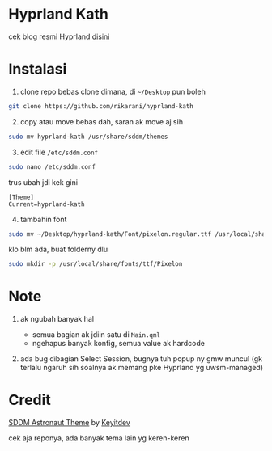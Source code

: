 # Hyprland Kath

cek blog resmi Hyprland [disini](https://hypr.land/news/contestWinners/)

# Instalasi

1. clone repo
   bebas clone dimana, di `~/Desktop` pun boleh

```bash
git clone https://github.com/rikarani/hyprland-kath
```

2. copy atau move bebas dah, saran ak move aj sih

```bash
sudo mv hyprland-kath /usr/share/sddm/themes
```

3. edit file `/etc/sddm.conf`

```bash
sudo nano /etc/sddm.conf
```

trus ubah jdi kek gini

```
[Theme]
Current=hyprland-kath
```

4. tambahin font

```bash
sudo mv ~/Desktop/hyprland-kath/Font/pixelon.regular.ttf /usr/local/share/fonts/ttf/Pixelon
```

klo blm ada, buat folderny dlu

```bash
sudo mkdir -p /usr/local/share/fonts/ttf/Pixelon
```

# Note

1. ak ngubah banyak hal

   - semua bagian ak jdiin satu di `Main.qml`
   - ngehapus banyak konfig, semua value ak hardcode

2. ada bug dibagian Select Session, bugnya tuh popup ny gmw muncul (gk terlalu ngaruh sih soalnya ak memang pke Hyprland yg uwsm-managed)

# Credit

[SDDM Astronaut Theme](https://github.com/Keyitdev/sddm-astronaut-theme) by [Keyitdev](https://github.com/Keyitdev)

cek aja reponya, ada banyak tema lain yg keren-keren
